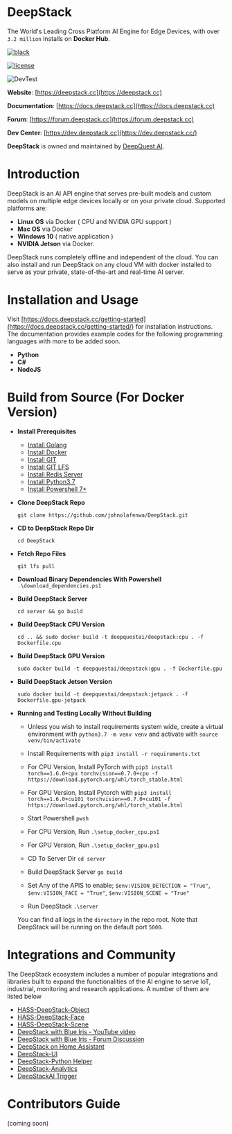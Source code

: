 # DeepStack
The World's Leading Cross Platform AI Engine for Edge Devices, with over `3.2 million` installs on **Docker Hub**.

[![black](https://img.shields.io/badge/code%20style-black-000000.svg)](https://github.com/psf/black)

[![license](https://img.shields.io/badge/License-Apache%202.0-blue.svg)](hhttps://github.com/johnolafenwa/DeepStack/blob/dev/LICENSE)

![DevTest](https://github.com/johnolafenwa/DeepStack/workflows/DevTest/badge.svg)

**Website**: [https://deepstack.cc](https://deepstack.cc)

**Documentation**: [https://docs.deepstack.cc](https://docs.deepstack.cc)

**Forum**: [https://forum.deepstack.cc](https://forum.deepstack.cc)

**Dev Center**: [https://dev.deepstack.cc](https://dev.deepstack.cc/)

**DeepStack** is owned and maintained by [DeepQuest AI](https://www.deepquestai.com/).


# Introduction
DeepStack is an AI API engine that serves pre-built models and custom models on multiple edge devices locally or on your private cloud. Supported platforms are:

- **Linux OS** via Docker ( CPU and NVIDIA GPU support )
- **Mac OS** via Docker
- **Windows 10** ( native application )
- **NVIDIA Jetson** via Docker.

DeepStack runs completely offline and independent of the cloud. You can also install and run DeepStack on any cloud VM with docker installed to serve as your private, state-of-the-art and real-time AI server.

# Installation and Usage
Visit [https://docs.deepstack.cc/getting-started](https://docs.deepstack.cc/getting-started/) for installation instructions. The documentation provides example codes for the following programming languages with more to be added soon.

- **Python**
- **C#**
- **NodeJS**

# Build from Source (For Docker Version)

- **Install Prerequisites**

    - [Install Golang](https://golang.org)
    - [Install Docker](https://docker.com)
    - [Install GIT](https://git-scm.com)
    - [Install GIT LFS](https://github.com/git-lfs/git-lfs/wiki/Installation)
    - [Install Redis Server](https://redis.io/)
    - [Install Python3.7](https://python.org)
    - [Install Powershell 7+](https://docs.microsoft.com/en-us/powershell/scripting/windows-powershell/install/installing-windows-powershell?view=powershell-7.1)

- **Clone DeepStack Repo** 

    ```git clone https://github.com/johnolafenwa/DeepStack.git```

- **CD to DeepStack Repo Dir**

    ```cd DeepStack```

- **Fetch Repo Files**

    ``git lfs pull``
- **Download Binary Dependencies With Powershell**
    ```.\download_dependencies.ps1```

- **Build DeepStack Server**

    ```cd server && go build```

- **Build DeepStack CPU Version**

    ```cd .. && sudo docker build -t deepquestai/deepstack:cpu . -f Dockerfile.cpu```

- **Build DeepStack GPU Version**

    ```sudo docker build -t deepquestai/deepstack:gpu . -f Dockerfile.gpu```

- **Build DeepStack Jetson Version**

    ```sudo docker build -t deepquestai/deepstack:jetpack . -f Dockerfile.gpu-jetpack```

- **Running and Testing Locally Without Building**
    - Unless you wish to install requirements system wide, create a virtual environment with ```python3.7 -m venv venv``` and activate with ```source venv/bin/activate```

    - Install Requirements with ```pip3 install -r requirements.txt```

    - For CPU Version, Install PyTorch with ```pip3 install torch==1.6.0+cpu torchvision==0.7.0+cpu -f https://download.pytorch.org/whl/torch_stable.html```

    - For GPU Version, Install Pytorch with ```pip3 install torch==1.6.0+cu101 torchvision==0.7.0+cu101 -f https://download.pytorch.org/whl/torch_stable.html```

    - Start Powershell
        ```pwsh```

    - For CPU Version, Run ```.\setup_docker_cpu.ps1```

    - For GPU Version, Run ```.\setup_docker_gpu.ps1```

    - CD To Server Dir
        ```cd server```

    - Build DeepStack Server
        ```go build```

    - Set Any of the APIS to enable;
        ```$env:VISION_DETECTION = "True"```, ```$env:VISION_FACE = "True"```, ```$env:VISION_SCENE = "True"```

    - Run DeepStack
        ```.\server```

    You can find all logs in the ```directory``` in the repo root.
    Note that DeepStack will be running on the default port ```5000```.

# Integrations and Community
The DeepStack ecosystem includes a number of popular integrations and libraries built to expand the functionalities of the AI engine to serve IoT, industrial, monitoring and research applications. A number of them are listed below

- [HASS-DeepStack-Object](https://github.com/robmarkcole/HASS-Deepstack-object)
- [HASS-DeepStack-Face](https://github.com/robmarkcole/HASS-Deepstack-face)
- [HASS-DeepStack-Scene](https://github.com/robmarkcole/HASS-Deepstack-scene)
- [DeepStack with Blue Iris - YouTube video](https://www.youtube.com/watch?v=fwoonl5JKgo)
- [DeepStack with Blue Iris - Forum Discussion](https://ipcamtalk.com/threads/tool-tutorial-free-ai-person-detection-for-blue-iris.37330/)
- [DeepStack on Home Assistant](https://community.home-assistant.io/t/face-and-person-detection-with-deepstack-local-and-free/92041)
- [DeepStack-UI](https://github.com/robmarkcole/deepstack-ui)
- [DeepStack-Python Helper](https://github.com/robmarkcole/deepstack-python)
- [DeepStack-Analytics](https://github.com/robmarkcole/deepstack-analytics)
- [DeepStackAI Trigger](https://github.com/danecreekphotography/node-deepstackai-trigger)


# Contributors Guide
(coming soon)